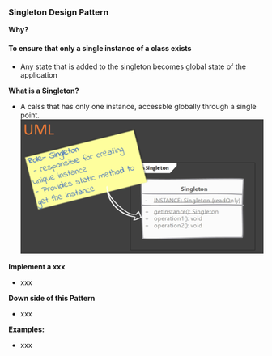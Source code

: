 ### Singleton Design Pattern
**Why?**
#### To ensure that only a single instance of a class exists
- Any state that is added to the singleton becomes global state of the application

**What is a Singleton?**
- A calss that has only one instance, accessble globally through a single point.
![UML](/Files/SingletonDP.png)

**Implement a xxx**
- xxx

**Down side of this Pattern**
- xxx

**Examples:**
- xxx